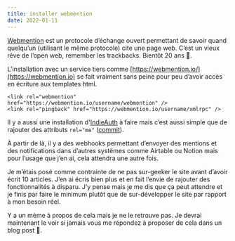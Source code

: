 ```yaml
---
title: installer webmention
date: 2022-01-11
---
```


[Webmention](https://www.w3.org/TR/webmention/) est un protocole d’échange ouvert permettant de savoir quand quelqu’un (utilisant le même protocole) cite une page web. C’est un vieux rêve de l’open web, remember les trackbacks. Bientôt 20 ans 👴.

L’installation avec un service tiers comme [https://webmention.io/](https://webmention.io) se fait vraiment sans peine pour peu d’avoir accès en écriture aux templates html.

```
<link rel="webmention" href="https://webmention.io/username/webmention" />
<link rel="pingback" href="https://webmention.io/username/xmlrpc" />
```

Il y a aussi une installation d'[IndieAuth](https://indieauth.com/) à faire mais c’est aussi simple que de rajouter des attributs `rel="me"` ([commit](https://github.com/taniki/11d.im/commit/0c0aee772af2f8bad38ad86540f548c7bc37757d)).

À partir de là, il y a des webhooks permettant d’envoyer des mentions et des notifications dans d’autres systèmes comme Airtable ou Notion mais pour l’usage que j’en ai, cela attendra une autre fois.

Je m’étais posé comme contrainte de ne pas sur-geeker le site avant d’avoir écrit 10 articles. J’en ai écris bien plus et en fait l’envie de rajouter des fonctionnalités à disparu. J’y pense mais je me dis que ça peut attendre et je finis par faire le minimum plutôt que de sur-développer le site par rapport à mon besoin réel.

Y a un mème à propos de cela mais je ne le retrouve pas. Je devrai maintenant le voir si jamais vous me répondez à proposer de cela dans un blog post 🤗.

 